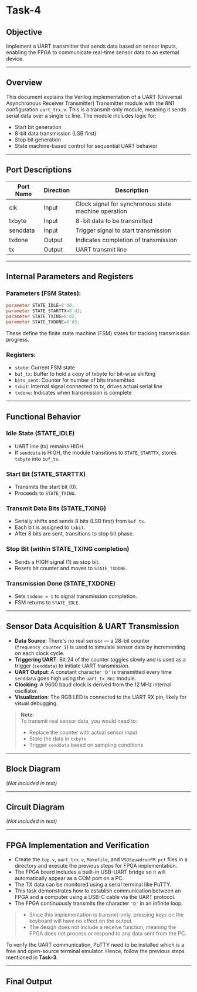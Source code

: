 
# Task-4

## Objective  
Implement a UART transmitter that sends data based on sensor inputs, enabling the FPGA to communicate real-time sensor data to an external device.

---

## Overview  
This document explains the Verilog implementation of a UART (Universal Asynchronous Receiver Transmitter) Transmitter module with the 8N1 configuration `uart_trx.v`. This is a transmit-only module, meaning it sends serial data over a single `tx` line. The module includes logic for:

- Start bit generation  
- 8-bit data transmission (LSB first)  
- Stop bit generation  
- State machine-based control for sequential UART behavior  

---

## Port Descriptions

| Port Name | Direction | Description |
|-----------|-----------|-------------|
| clk       | Input     | Clock signal for synchronous state machine operation |
| txbyte    | Input     | 8-bit data to be transmitted |
| senddata  | Input     | Trigger signal to start transmission |
| txdone    | Output    | Indicates completion of transmission |
| tx        | Output    | UART transmit line |

---

## Internal Parameters and Registers

### Parameters (FSM States):

```verilog
parameter STATE_IDLE=8'd0;
parameter STATE_STARTTX=8'd1;
parameter STATE_TXING=8'd2;
parameter STATE_TXDONE=8'd3;
```

These define the finite state machine (FSM) states for tracking transmission progress.

### Registers:

- `state`: Current FSM state  
- `buf_tx`: Buffer to hold a copy of txbyte for bit-wise shifting  
- `bits_sent`: Counter for number of bits transmitted  
- `txbit`: Internal signal connected to tx, drives actual serial line  
- `txdone`: Indicates when transmission is complete  

---

## Functional Behavior

### Idle State (STATE_IDLE)

- UART line (tx) remains HIGH.  
- If `senddata` is HIGH, the module transitions to `STATE_STARTTX`, stores `txbyte` into `buf_tx`.

### Start Bit (STATE_STARTTX)

- Transmits the start bit (0).  
- Proceeds to `STATE_TXING`.

### Transmit Data Bits (STATE_TXING)

- Serially shifts and sends 8 bits (LSB first) from `buf_tx`.  
- Each bit is assigned to `txbit`.  
- After 8 bits are sent, transitions to stop bit phase.

### Stop Bit (within STATE_TXING completion)

- Sends a HIGH signal (1) as stop bit.  
- Resets bit counter and moves to `STATE_TXDONE`.

### Transmission Done (STATE_TXDONE)

- Sets `txdone = 1` to signal transmission completion.  
- FSM returns to `STATE_IDLE`.

---

## Sensor Data Acquisition & UART Transmission

- **Data Source**: There's no real sensor — a 28-bit counter (`frequency_counter_i`) is used to simulate sensor data by incrementing on each clock cycle.  
- **Triggering UART**: Bit 24 of the counter toggles slowly and is used as a trigger (`senddata`) to initiate UART transmission.  
- **UART Output**: A constant character `'D'` is transmitted every time `senddata` goes high using the `uart_tx_8n1` module.  
- **Clocking**: A 9600 baud clock is derived from the 12 MHz internal oscillator.  
- **Visualization**: The RGB LED is connected to the UART RX pin, likely for visual debugging.  

> **Note**:  
> To transmit real sensor data, you would need to:
> - Replace the counter with actual sensor input  
> - Store the data in `txbyte`  
> - Trigger `senddata` based on sampling conditions  

---

## Block Diagram  
*(Not included in text)*

---

## Circuit Diagram  
*(Not included in text)*

---

## FPGA Implementation and Verification

- Create the `top.v`, `uart_trx.v`, `Makefile`, and `VSDSquadronFM.pcf` files in a directory and execute the previous steps for FPGA implementation.  
- The FPGA board includes a built-in USB-UART bridge so it will automatically appear as a COM port on a PC.  
- The TX data can be monitored using a serial terminal like PuTTY.  
- This task demonstrates how to establish communication between an FPGA and a computer using a USB-C cable via the UART protocol.  
- The FPGA continuously transmits the character `'D'` in an infinite loop.  

> - Since this implementation is transmit-only, pressing keys on the keyboard will have no effect on the output.  
> - The design does not include a receive function, meaning the FPGA does not process or respond to any data sent from the PC.

To verify the UART communication, PuTTY need to be installed which is a free and open-source terminal emulator. Hence, follow the previous steps mentioned in **Task-3**.

---

## Final Output
